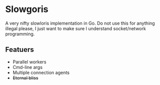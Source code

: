 Slowgoris
=========

A very nifty slowloris implementation in Go.
Do not use this for anything illegal please, I just want to make sure I understand socket/network programming.

Featuers
--------

+ Parallel workers
+ Cmd-line args
+ Multiple connection agents
+ ~~Eternal bliss~~

